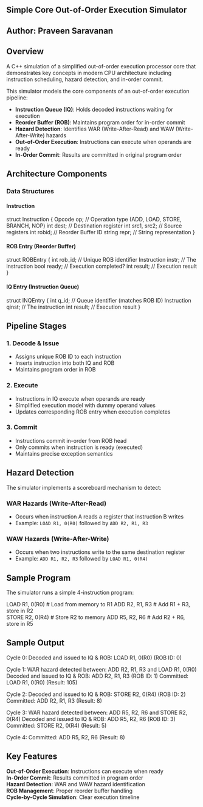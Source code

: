 ## Simple Core Out-of-Order Execution Simulator
## Author: Praveen Saravanan

## Overview
A C++ simulation of a simplified out-of-order execution processor core that demonstrates key concepts in modern CPU architecture including instruction scheduling, hazard detection, and in-order commit.


This simulator models the core components of an out-of-order execution pipeline:
- **Instruction Queue (IQ)**: Holds decoded instructions waiting for execution
- **Reorder Buffer (ROB)**: Maintains program order for in-order commit
- **Hazard Detection**: Identifies WAR (Write-After-Read) and WAW (Write-After-Write) hazards
- **Out-of-Order Execution**: Instructions can execute when operands are ready
- **In-Order Commit**: Results are committed in original program order

## Architecture Components

### Data Structures

#### Instruction

struct Instruction {
    Opcode op;      // Operation type (ADD, LOAD, STORE, BRANCH, NOP)
    int dest;       // Destination register
    int src1, src2; // Source registers
    int robid;      // Reorder Buffer ID
    string repr;    // String representation
}


#### ROB Entry (Reorder Buffer)

struct ROBEntry {
    int rob_id;     // Unique ROB identifier
    Instruction instr; // The instruction
    bool ready;     // Execution completed?
    int result;     // Execution result
}


#### IQ Entry (Instruction Queue)

struct INQEntry {
    int q_id;       // Queue identifier (matches ROB ID)
    Instruction qinst; // The instruction
    int result;     // Execution result
}


## Pipeline Stages

### 1. Decode & Issue
- Assigns unique ROB ID to each instruction
- Inserts instruction into both IQ and ROB
- Maintains program order in ROB

### 2. Execute
- Instructions in IQ execute when operands are ready
- Simplified execution model with dummy operand values
- Updates corresponding ROB entry when execution completes

### 3. Commit
- Instructions commit in-order from ROB head
- Only commits when instruction is ready (executed)
- Maintains precise exception semantics

## Hazard Detection

The simulator implements a scoreboard mechanism to detect:

### WAR Hazards (Write-After-Read)
- Occurs when instruction A reads a register that instruction B writes
- Example: `LOAD R1, 0(R0)` followed by `ADD R2, R1, R3`

### WAW Hazards (Write-After-Write) 
- Occurs when two instructions write to the same destination register
- Example: `ADD R1, R2, R3` followed by `LOAD R1, 0(R4)`

## Sample Program

The simulator runs a simple 4-instruction program:

LOAD R1, 0(R0)    # Load from memory to R1
ADD R2, R1, R3    # Add R1 + R3, store in R2  
STORE R2, 0(R4)   # Store R2 to memory
ADD R5, R2, R6    # Add R2 + R6, store in R5


## Sample Output


Cycle 0:
Decoded and issued to IQ & ROB: LOAD R1, 0(R0) (ROB ID: 0)

Cycle 1:
WAR hazard detected between: ADD R2, R1, R3 and LOAD R1, 0(R0)
Decoded and issued to IQ & ROB: ADD R2, R1, R3 (ROB ID: 1)
Committed: LOAD R1, 0(R0) (Result: 105)

Cycle 2:
Decoded and issued to IQ & ROB: STORE R2, 0(R4) (ROB ID: 2)
Committed: ADD R2, R1, R3 (Result: 8)

Cycle 3:
WAR hazard detected between: ADD R5, R2, R6 and STORE R2, 0(R4)
Decoded and issued to IQ & ROB: ADD R5, R2, R6 (ROB ID: 3)
Committed: STORE R2, 0(R4) (Result: 5)

Cycle 4:
Committed: ADD R5, R2, R6 (Result: 8)


## Key Features

 **Out-of-Order Execution**: Instructions can execute when ready  
 **In-Order Commit**: Results committed in program order  
 **Hazard Detection**: WAR and WAW hazard identification  
 **ROB Management**: Proper reorder buffer handling  
 **Cycle-by-Cycle Simulation**: Clear execution timeline  
